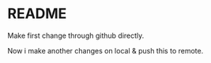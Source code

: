 # README #

Make first change through github directly.

Now i make another changes on local & push this to remote. 